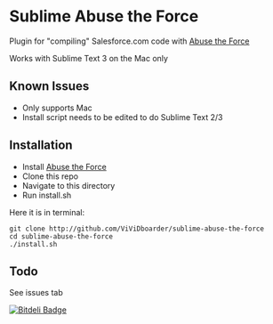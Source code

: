 Sublime Abuse the Force
===================
Plugin for "compiling" Salesforce.com code with [Abuse the Force](http://github.com/ViViDboarder/abuse-the-force)

Works with Sublime Text 3 on the Mac only

Known Issues
------------
* Only supports Mac
* Install script needs to be edited to do Sublime Text 2/3

Installation
------------
* Install [Abuse the Force](http://github.com/ViViDboarder/abuse-the-force)
* Clone this repo
* Navigate to this directory
* Run install.sh

Here it is in terminal:

    git clone http://github.com/ViViDboarder/sublime-abuse-the-force
    cd sublime-abuse-the-force
    ./install.sh

Todo
----
See issues tab


[![Bitdeli Badge](https://d2weczhvl823v0.cloudfront.net/ViViDboarder/sublime-abuse-the-force/trend.png)](https://bitdeli.com/free "Bitdeli Badge")

